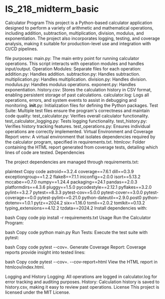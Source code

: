 # IS_218_midterm_basic


Calculator Program
This project is a Python-based calculator application designed to perform a variety of arithmetic and mathematical operations, including addition, subtraction, multiplication, division, modulus, and exponentiation. The project also incorporates logging, testing, and coverage analysis, making it suitable for production-level use and integration with CI/CD pipelines.

file purposes:
main.py: The main entry point for running calculator operations. This script interacts with operation modules and handles input/output.
Operation Modules: Separate files for each operation:
addition.py: Handles addition.
subtraction.py: Handles subtraction.
multiplication.py: Handles multiplication.
division.py: Handles division.
modulus.py: Handles modulus operations.
exponent.py: Handles exponentiation.
history.csv: Stores the calculation history in CSV format, enabling persistent storage of past calculations.
calculator.log: Logs all operations, errors, and system events to assist in debugging and monitoring.
__init__.py: Initialization files for defining the Python packages.
Test Suite: Multiple test files ensure the program's correctness and maintain code quality:
test_calculator.py: Verifies overall calculator functionality.
test_calculator_logging.py: Tests logging functionality.
test_history.py: Verifies history tracking features.
test_operations.py: Ensures individual operations are correctly implemented.
Virtual Environment and Coverage Report
venv: A virtual environment that isolates dependencies required by the calculator program, specified in requirements.txt.
htmlcov: Folder containing the HTML report generated from coverage tests, detailing which lines of code are tested.
Dependencies

The project dependencies are managed through requirements.txt:

plaintext
Copy code
astroid==3.2.4
coverage==7.6.1
dill==0.3.9
exceptiongroup==1.2.2
flake8==7.1.1
iniconfig==2.0.0
isort==5.13.2
mccabe==0.7.0
numpy==1.24.4
packaging==24.1
pandas==2.0.3
platformdirs==4.3.6
pluggy==1.5.0
pycodestyle==2.12.1
pyflakes==3.2.0
pylint==3.2.7
pytest==8.3.3
pytest-cov==5.0.0
pytest-cover==3.0.0
pytest-coverage==0.0
pytest-pylint==0.21.0
python-dateutil==2.9.0.post0
python-dotenv==1.0.1
pytz==2024.2
six==1.16.0
tomli==2.0.2
tomlkit==0.13.2
typing_extensions==4.12.2
tzdata==2024.2
Install dependencies with:

bash
Copy code
pip install -r requirements.txt
Usage
Run the Calculator Program:

bash
Copy code
python main.py
Run Tests: Execute the test suite with pytest:

bash
Copy code
pytest --cov=.
Generate Coverage Report: Coverage reports provide insight into tested lines:

bash
Copy code
pytest --cov=. --cov-report=html
View the HTML report in htmlcov/index.html.

Logging and History
Logging: All operations are logged in calculator.log for error tracking and auditing purposes.
History: Calculation history is saved to history.csv, making it easy to review past operations.
License
This project is licensed under the MIT License.
